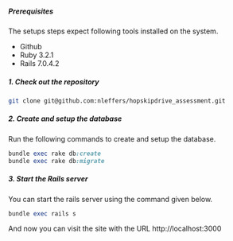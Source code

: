 ##### Prerequisites

The setups steps expect following tools installed on the system.

- Github
- Ruby 3.2.1
- Rails 7.0.4.2

##### 1. Check out the repository

```bash
git clone git@github.com:nleffers/hopskipdrive_assessment.git
```

##### 2. Create and setup the database

Run the following commands to create and setup the database.

```ruby
bundle exec rake db:create
bundle exec rake db:migrate
```

##### 3. Start the Rails server

You can start the rails server using the command given below.

```ruby
bundle exec rails s
```

And now you can visit the site with the URL http://localhost:3000
